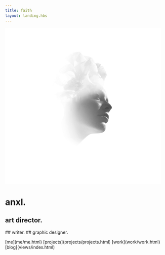 ```yaml
---
title: faith
layout: landing.hbs
---
```


![anxl - faith](media/pure.jpg)

# anxl.

## art director.
## writer.
## graphic designer.

<nav>
  [me](me/me.html)
  [projects](projects/projects.html)
  [work](work/work.html)
  <br>
  [blog](views/index.html)
</nav>
